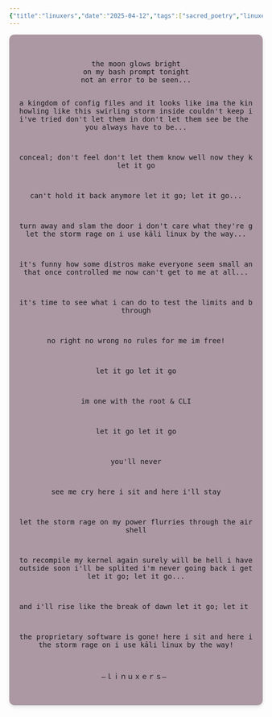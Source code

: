 ```yaml
---
{"title":"linuxers","date":"2025-04-12","tags":["sacred_poetry","linuxers","open_source_poetry","freeverse"],"publish":true,"permalink":"/sacred poetry/linuxers/","path":" sacred poetry/linuxers.md","PassFrontmatter":true,"created":"2025-04-12T13:02:46.137+05:30","updated":"2025-05-25T18:18:54.712+05:30"}
---
```


<div style="background-color: rgba(66, 23, 47, 0.44); backdrop-filter: blur(10.5px); -webkit-backdrop-filter: blur(10px); border-radius: 10px;  padding: 20px; box-shadow: 0 4px 6px rgba(0, 0, 0, 0.1);">
<pre style="text-align: center;">  
the moon glows bright
on my bash prompt tonight
not an error to be seen...
       
a kingdom of config files
and it looks like ima the king
the wind is howling like this
swirling storm inside
couldn't keep it in
heaven knows i've tried
don't let them in
don't let them see
be the microsoft slave
you always have to be...

conceal; don't feel
don't let them know
well now they know
let it go; let it go

can't hold it
back anymore
let it go; let it go...

turn away and
slam the door
i don't care
what they're going to say
let the storm rage on
i use kāli linux by the way...

it's funny how some distros
make everyone seem small
and the gates that once
controlled me now can't
get to me at all...

it's time to see
what i can do
to test the limits
and break through

no right
no wrong
no rules
for me
im free!

let it go
let it go

im one with
the root & CLI

let it go
let it go

you'll never

see me cry
here i sit
and here
i'll stay

let the storm rage on
my power flurries
through the air
into the shell

to recompile
my kernel again
surely will be hell
i haven't been outside
soon i'll be splited
i'm never going back
i get push with force
let it go; let it go...

and i'll rise like
the break of dawn
let it go; let it go...

the proprietary
software is gone!
here i sit
and here i'll stay
let the storm rage on
i use kāli linux by the way!

—ｌｉｎｕｘｅｒｓ— 
</pre>
</div>
